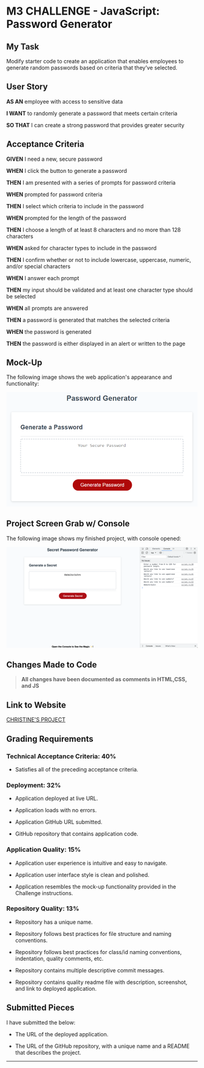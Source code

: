 # M3 CHALLENGE - JavaScript: Password Generator

## My Task

Modify starter code to create an application that enables employees to generate random passwords based on criteria that they’ve selected. 


## User Story

**AS AN** employee with access to sensitive data

**I WANT** to randomly generate a password that meets certain criteria

**SO THAT** I can create a strong password that provides greater security


## Acceptance Criteria

**GIVEN** I need a new, secure password

**WHEN** I click the button to generate a password

**THEN** I am presented with a series of prompts for password criteria

**WHEN** prompted for password criteria

**THEN** I select which criteria to include in the password

**WHEN** prompted for the length of the password

**THEN** I choose a length of at least 8 characters and no more than 128 characters

**WHEN** asked for character types to include in the password

**THEN** I confirm whether or not to include lowercase, uppercase, numeric, and/or special characters

**WHEN** I answer each prompt

**THEN** my input should be validated and at least one character type should be selected

**WHEN** all prompts are answered

**THEN** a password is generated that matches the selected criteria

**WHEN** the password is generated

**THEN** the password is either displayed in an alert or written to the page


## Mock-Up

The following image shows the web application's appearance and functionality:

![The Password Generator application displays a red button to "Generate Password".](./assets/js-demo.png)


## Project Screen Grab w/ Console

The following image shows my finished project, with console opened:

![The Password Generator application displays a red button to "Generate Password".](./assets/secret-password-ss.png)


## Changes Made to Code

> **All changes have been documented as comments in HTML,CSS, and JS**

## Link to Website

[CHRISTINE'S PROJECT](https://christiecamp.github.io/secret-password/)


## Grading Requirements

### Technical Acceptance Criteria: 40%

* Satisfies all of the preceding acceptance criteria.

### Deployment: 32%

* Application deployed at live URL.

* Application loads with no errors.

* Application GitHub URL submitted.

* GitHub repository that contains application code.

### Application Quality: 15%

* Application user experience is intuitive and easy to navigate.

* Application user interface style is clean and polished.

* Application resembles the mock-up functionality provided in the Challenge instructions.

### Repository Quality: 13%

* Repository has a unique name.

* Repository follows best practices for file structure and naming conventions.

* Repository follows best practices for class/id naming conventions, indentation, quality comments, etc.

* Repository contains multiple descriptive commit messages.

* Repository contains quality readme file with description, screenshot, and link to deployed application.

## Submitted Pieces

I have submitted the below:

* The URL of the deployed application.

* The URL of the GitHub repository, with a unique name and a README that describes the project.

---

